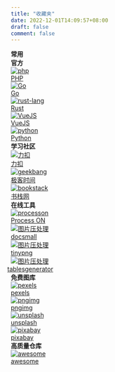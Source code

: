 ```yaml
---
title: "收藏夹"
date: 2022-12-01T14:09:57+08:00
draft: false
comment: false
---
```


<div class="favorites-box">
	<div class="section">
		<div class="section-name"><strong>常用</strong></div>
		<div class="items">
			<div class="row">
			</div>
		</div>
	</div>
	<div class="section">
		<div class="section-name"><strong>官方</strong></div>
		<div class="items">
			<div class="row">
				<div class="item">
					<a href="https://www.php.net/" target="_blank" title="php">
						<img src="/img/logo/php-logo.svg" alt="php">
						<div class="item-name">PHP</div>
					</a>
				</div>
				<div class="item">
					<a href="https://golang.google.cn/" target="_blank" title="golang">
						<img src="/img/logo/golang-logo.svg" alt="Go">
						<div class="item-name">Go</div>
					</a>
				</div>
				<div class="item">
					<a href="https://www.rust-lang.org/zh-CN/" target="_blank" title="rust-lang">
						<img src="/img/logo/rust-logo.svg" alt="rust-lang">
						<div class="item-name">Rust</div>
					</a>
				</div>
				<div class="item">
					<a href="https://cn.vuejs.org/" target="_blank" title="VueJS">
						<img src="/img/logo/vue-logo.svg" alt="VueJS">
						<div class="item-name">VueJS</div>
					</a>
				</div>
				<div class="item">
					<a href="https://www.python.org/" target="_blank" title="www.python.org">
						<img src="/img/logo/py3-logo.svg" alt="python">
						<div class="item-name">Python</div>
					</a>
				</div>
			</div>
		</div>
	</div>
	<div class="section">
		<div class="section-name"><strong>学习社区</strong></div>
		<div class="items">
			<div class="row">
				<div class="item">
					<a href="https://leetcode-cn.com/" target="_blank" title="leetcode-cn.com">
						<img src="/img/logo/leetcode-logo.svg" alt="力扣">
						<div class="item-name">力扣</div>
					</a>
				</div>
				<div class="item">
					<a href="https://time.geekbang.org/" target="_blank" title="极客时间">
						<img src="/img/logo/geekbang-logo.jpeg" alt="geekbang">
						<div class="item-name">极客时间</div>
					</a>
				</div>
                <div class="item">
					<a href="https://www.bookstack.cn/" target="_blank" title="www.bookstack.cn">
						<img src="/img/logo/bookstack-logo.png" alt="bookstack">
						<div class="item-name">书栈网</div>
					</a>
				</div>
			</div>
		</div>
	</div>
	<div class="section" style="display: none">
		<div class="section-name"><strong>算法与数据处理</strong></div>
		<div class="items">
			<div class="row">
				<div class="item">
					<a href="https://anaconda.org.cn/" target="_blank" title="anaconda cn">
						<img src="/img/logo/anaconda-logo.svg" alt="conda">
						<div class="item-name">conda</div>
					</a>
				</div>
				<div class="item">
					<a href="https://www.pypandas.cn/" target="_blank" title="pypandas 中文网">
						<img src="/img/logo/pandas-logo.svg" alt="pandas">
						<div class="item-name">pandas</div>
					</a>
				</div>
				<div class="item">
					<a href="https://tensorflow.google.cn/" target="_blank" title="tensorflow cn">
						<img src="/img/logo/tensorflow-logo.svg" alt="tensorflow">
						<div class="item-name">tensorflow</div>
					</a>
				</div>
				<div class="item">
					<a href="https://pytorch.org/" target="_blank" title="pytorch">
						<img src="/img/logo/pytorch-logo.svg" alt="pytorch">
						<div class="item-name">pytorch</div>
					</a>
				</div>
				<div class="item">
					<a href="https://github.com/NVIDIA-Merlin/HugeCTR" target="_blank" title="Merlin: HugeCTR">
						<img src="/img/logo/merlin-logo.png" alt="pytorch">
						<div class="item-name">HugeCTR</div>
					</a>
				</div>
			</div>
		</div>
	</div>
	<div class="section">
		<div class="section-name"><strong>在线工具</strong></div>
		<div class="items">
			<div class="row">
				<div class="item">
					<a href="https://www.processon.com/" target="_blank" title="在线绘图">
						<img src="/img/logo/processon-logo.svg" alt="processon">
						<div class="item-name">Process ON</div>
					</a>
				</div>
				<div class="item">
					<a href="https://docsmall.com/image-compress" target="_blank" title="图片压缩">
						<img src="/img/logo/docsmall-logo.png" alt="图片压处理">
						<div class="item-name">docsmall</div>
					</a>
				</div>
				<div class="item">
					<a href="https://tinypng.com/" target="_blank" title="图片压缩">
					<img src="/img/logo/tinypng-logo.png" alt="图片压处理">
						<div class="item-name">tinypng</div>
					</a>
				</div>
				<div class="item">
					<a href="https://www.tablesgenerator.com/" target="_blank" title="tables 格式转换">
					<img src="/img/logo/tablesgenerator-log.png" alt="图片压处理">
						<div class="item-name" style="margin-left: -8px;">tablesgenerator</div>
					</a>
				</div>
			</div>
		</div>
	</div>
	<div class="section">
		<div class="section-name"><strong>免费图库</strong></div>
		<div class="items">
			<div class="row">
				<div class="item">
					<a href="https://www.pexels.com/" target="_blank" title="免费图库 pexels">
						<img src="/img/logo/pexels-logo.svg" alt="pexels">
						<div class="item-name">pexels</div>
					</a>
				</div>
				<div class="item">
					<a href="https://pngimg.com/" target="_blank" title="PNG images and cliparts for web design">
						<img src="/img/logo/pnging-logo.png" alt="pngimg">
						<div class="item-name">pngimg</div>
					</a>
				</div>
				<div class="item">
					<a href="https://unsplash.com/" target="_blank" title="free usable images">
						<img src="/img/logo/unsplash-logo.svg" alt="unsplash">
						<div class="item-name">unsplash</div>
					</a>
				</div>
				<div class="item">
					<a href="https://pixabay.com/zh/" target="_blank" title="free images">
						<img src="/img/logo/pixabay-logo.png" alt="pixabay">
						<div class="item-name">pixabay</div>
					</a>
				</div>
			</div>
		</div>
	</div>
	<div class="section">
		<div class="section-name"><strong>高质量仓库</strong></div>
		<div class="items">
			<div class="row">
				<div class="item">
					<a href="https://github.com/sindresorhus/awesome" target="_blank" title="awesome sourcce">
						<img src="/img/logo/awesome-logo.svg" alt="awesome">
						<div class="item-name">awesome</div>
					</a>
				</div>
			</div>
		</div>
	</div>
</div>

